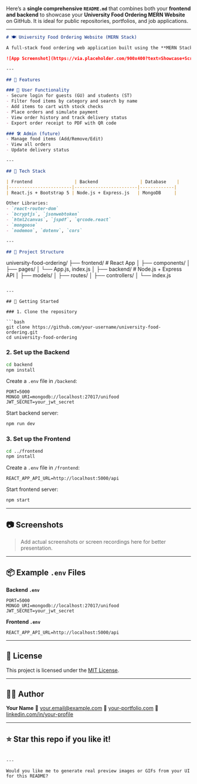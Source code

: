Here’s a **single comprehensive `README.md`** that combines both your **frontend and backend** to showcase your **University Food Ordering MERN Website** on GitHub. It is ideal for public repositories, portfolios, and job applications.

---

```markdown
# 🍽️ University Food Ordering Website (MERN Stack)

A full-stack food ordering web application built using the **MERN Stack** (MongoDB, Express.js, React.js, Node.js) with a responsive Bootstrap frontend. This app allows university guests and students to browse food by categories (Morning, Lunch, 24/7), add to cart, place orders, simulate mobile payments, and view order history with tracking.

![App Screenshot](https://via.placeholder.com/900x400?text=Showcase+Screenshot) <!-- Replace with real image -->

---

## 🌟 Features

### 👤 User Functionality
- Secure login for guests (GU) and students (ST)
- Filter food items by category and search by name
- Add items to cart with stock checks
- Place orders and simulate payment
- View order history and track delivery status
- Export order receipt to PDF with QR code

### 🛠 Admin (future)
- Manage food items (Add/Remove/Edit)
- View all orders
- Update delivery status

---

## 🔧 Tech Stack

| Frontend                | Backend                | Database    |
|------------------------|------------------------|-------------|
| React.js + Bootstrap 5 | Node.js + Express.js   | MongoDB     |

Other Libraries:
- `react-router-dom`
- `bcryptjs`, `jsonwebtoken`
- `html2canvas`, `jspdf`, `qrcode.react`
- `mongoose`
- `nodemon`, `dotenv`, `cors`

---

## 📁 Project Structure

```

university-food-ordering/
├── frontend/              # React App
│   ├── components/
│   ├── pages/
│   └── App.js, index.js
│
├── backend/               # Node.js + Express API
│   ├── models/
│   ├── routes/
│   ├── controllers/
│   └── index.js

````

---

## 🚀 Getting Started

### 1. Clone the repository

```bash
git clone https://github.com/your-username/university-food-ordering.git
cd university-food-ordering
````

### 2. Set up the Backend

```bash
cd backend
npm install
```

Create a `.env` file in `/backend`:

```
PORT=5000
MONGO_URI=mongodb://localhost:27017/unifood
JWT_SECRET=your_jwt_secret
```

Start backend server:

```bash
npm run dev
```

### 3. Set up the Frontend

```bash
cd ../frontend
npm install
```

Create a `.env` file in `/frontend`:

```
REACT_APP_API_URL=http://localhost:5000/api
```

Start frontend server:

```bash
npm start
```

---

## 📷 Screenshots

> Add actual screenshots or screen recordings here for better presentation.

---

## 📦 Example `.env` Files

**Backend `.env`**

```
PORT=5000
MONGO_URI=mongodb://localhost:27017/unifood
JWT_SECRET=your_jwt_secret
```

**Frontend `.env`**

```
REACT_APP_API_URL=http://localhost:5000/api
```

---

## 📑 License

This project is licensed under the [MIT License](LICENSE).

---

## 🙋‍♂️ Author

**Your Name**
📧 [your.email@example.com](mailto:your.email@example.com)
🔗 [your-portfolio.com](https://your-portfolio.com)
🔗 [linkedin.com/in/your-profile](https://linkedin.com/in/your-profile)

---

## ⭐ Star this repo if you like it!

```

---

Would you like me to generate real preview images or GIFs from your UI for this README?
```


